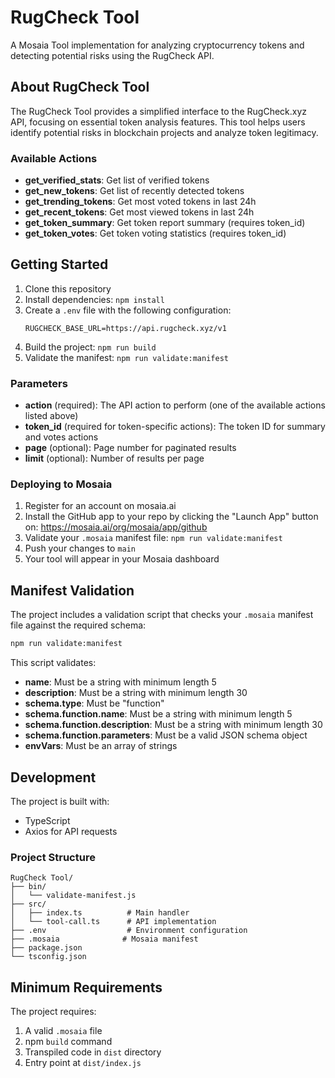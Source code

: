 # RugCheck Tool

A Mosaia Tool implementation for analyzing cryptocurrency tokens and detecting potential risks using the RugCheck API.

## About RugCheck Tool

The RugCheck Tool provides a simplified interface to the RugCheck.xyz API, focusing on essential token analysis features. This tool helps users identify potential risks in blockchain projects and analyze token legitimacy.

### Available Actions

- **get_verified_stats**: Get list of verified tokens
- **get_new_tokens**: Get list of recently detected tokens
- **get_trending_tokens**: Get most voted tokens in last 24h
- **get_recent_tokens**: Get most viewed tokens in last 24h
- **get_token_summary**: Get token report summary (requires token_id)
- **get_token_votes**: Get token voting statistics (requires token_id)

## Getting Started

1. Clone this repository
2. Install dependencies: `npm install`
3. Create a `.env` file with the following configuration:
   ```
   RUGCHECK_BASE_URL=https://api.rugcheck.xyz/v1
   ```
4. Build the project: `npm run build`
5. Validate the manifest: `npm run validate:manifest`

### Parameters

- **action** (required): The API action to perform (one of the available actions listed above)
- **token_id** (required for token-specific actions): The token ID for summary and votes actions
- **page** (optional): Page number for paginated results
- **limit** (optional): Number of results per page

### Deploying to Mosaia

1. Register for an account on mosaia.ai
2. Install the GitHub app to your repo by clicking the "Launch App" button on: https://mosaia.ai/org/mosaia/app/github
3. Validate your `.mosaia` manifest file: `npm run validate:manifest`
4. Push your changes to `main`
5. Your tool will appear in your Mosaia dashboard

## Manifest Validation

The project includes a validation script that checks your `.mosaia` manifest file against the required schema:

```bash
npm run validate:manifest
```

This script validates:
- **name**: Must be a string with minimum length 5
- **description**: Must be a string with minimum length 30
- **schema.type**: Must be "function"
- **schema.function.name**: Must be a string with minimum length 5
- **schema.function.description**: Must be a string with minimum length 30
- **schema.function.parameters**: Must be a valid JSON schema object
- **envVars**: Must be an array of strings

## Development

The project is built with:
- TypeScript
- Axios for API requests

### Project Structure

```
RugCheck Tool/
├── bin/
│   └── validate-manifest.js
├── src/
│   ├── index.ts          # Main handler
│   └── tool-call.ts      # API implementation
├── .env                  # Environment configuration
├── .mosaia              # Mosaia manifest
├── package.json
└── tsconfig.json
```

## Minimum Requirements

The project requires:
1. A valid `.mosaia` file
2. npm `build` command
3. Transpiled code in `dist` directory
4. Entry point at `dist/index.js`
